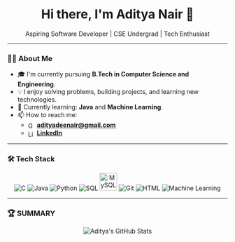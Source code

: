 <h1 align="center">Hi there, I'm Aditya Nair 👋</h1>

<p align="center">
  Aspiring Software Developer | CSE Undergrad | Tech Enthusiast
</p>

---

### 🧑‍💻 About Me

- 🎓 I'm currently pursuing **B.Tech in Computer Science and Engineering**.
- 💡 I enjoy solving problems, building projects, and learning new technologies.
- 🌱 Currently learning: **Java** and **Machine Learning**.
- 📫 How to reach me: 
  - <img src="https://cdn.jsdelivr.net/gh/devicons/devicon/icons/google/google-original.svg" alt="Gmail" width="16" style="vertical-align:middle;"/> **adityadeenair@gmail.com**
  - <img src="https://cdn.jsdelivr.net/gh/devicons/devicon/icons/linkedin/linkedin-original.svg" alt="LinkedIn" width="16" style="vertical-align:middle;"/> **[LinkedIn](https://www.linkedin.com/in/aditya-d-nair-959762330/)**

---

### 🛠️ Tech Stack

<p align="center">
  <img src="https://img.shields.io/badge/C-00599C?style=for-the-badge&logo=c&logoColor=white" alt="C"/>
  <img src="https://img.shields.io/badge/Java-007396?style=for-the-badge&logo=openjdk&logoColor=white" alt="Java"/>
  <img src="https://img.shields.io/badge/Python-3776AB?style=for-the-badge&logo=python&logoColor=white" alt="Python"/>
  <img src="https://img.shields.io/badge/SQL-336791?style=for-the-badge&logo=postgresql&logoColor=white" alt="SQL"/>
  <img src="https://img.jsdelivr.net/gh/devicons/devicon/icons/mysql/mysql-original-wordmark.svg" alt="MySQL" width="40" height="40"/> <img src="https://img.shields.io/badge/Git-F05032?style=for-the-badge&logo=git&logoColor=white" alt="Git"/>
  <img src="https://img.shields.io/badge/HTML-E34F26?style=for-the-badge&logo=html5&logoColor=white" alt="HTML"/>
  <img src="https://img.shields.io/badge/Machine%20Learning-FF6F00?style=for-the-badge&logo=tensorflow&logoColor=white" alt="Machine Learning"/>
</p>

---

### 🏆 SUMMARY

<p align="center">
  <img align="center" src="https://github-readme-stats.vercel.app/api?username=adityadeeenair&show_icons=true&theme=radical" alt="Aditya's GitHub Stats" />
</p>
